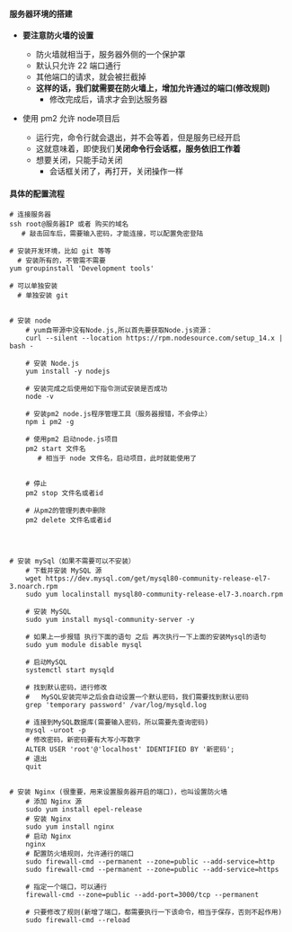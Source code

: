 #### 服务器环境的搭建

- **要注意防火墙的设置**
  - 防火墙就相当于，服务器外侧的一个保护罩
  - 默认只允许 22 端口通行
  - 其他端口的请求，就会被拦截掉
  - **这样的话，我们就需要在防火墙上，增加允许通过的端口(修改规则)**
    - 修改完成后，请求才会到达服务器

- 使用 pm2 允许 node项目后
  - 运行完，命令行就会退出，并不会等着，但是服务已经开启
  - 这就意味着，即使我们**关闭命令行会话框，服务依旧工作着**
  - 想要关闭，只能手动关闭
    - 会话框关闭了，再打开，关闭操作一样


#### 具体的配置流程
```shell
# 连接服务器
ssh root@服务器IP 或者 购买的域名
   # 敲击回车后，需要输入密码，才能连接，可以配置免密登陆

# 安装开发环境，比如 git 等等
  # 安装所有的，不管需不需要
yum groupinstall 'Development tools' 

# 可以单独安装
  # 单独安装 git


# 安装 node
    # yum自带源中没有Node.js,所以首先要获取Node.js资源：
    curl --silent --location https://rpm.nodesource.com/setup_14.x | bash -

    # 安装 Node.js
    yum install -y nodejs

    # 安装完成之后使用如下指令测试安装是否成功
    node -v

    # 安装pm2 node.js程序管理工具（服务器报错，不会停止）
    npm i pm2 -g

    # 使用pm2 启动node.js项目
    pm2 start 文件名
       # 相当于 node 文件名，启动项目，此时就能使用了


    # 停止
    pm2 stop 文件名或者id

    # 从pm2的管理列表中删除
    pm2 delete 文件名或者id




# 安装 mySql（如果不需要可以不安装）
    # 下载并安装 MySQL 源
    wget https://dev.mysql.com/get/mysql80-community-release-el7-3.noarch.rpm
    sudo yum localinstall mysql80-community-release-el7-3.noarch.rpm

    # 安装 MySQL
    sudo yum install mysql-community-server -y

    # 如果上一步报错 执行下面的语句 之后 再次执行一下上面的安装Mysql的语句
    sudo yum module disable mysql

    # 启动MySQL
    systemctl start mysqld

    # 找到默认密码，进行修改
    #   MySQL安装完毕之后会自动设置一个默认密码，我们需要找到默认密码
    grep 'temporary password' /var/log/mysqld.log

    # 连接到MySQL数据库(需要输入密码，所以需要先查询密码)
    mysql -uroot -p
    # 修改密码，新密码要有大写小写数字
    ALTER USER 'root'@'localhost' IDENTIFIED BY '新密码';
    # 退出
    quit


# 安装 Nginx (很重要，用来设置服务器开启的端口)，也叫设置防火墙
    # 添加 Nginx 源
    sudo yum install epel-release
    # 安装 Nginx
    sudo yum install nginx
    # 启动 Nginx
    nginx
    # 配置防火墙规则，允许通行的端口
    sudo firewall-cmd --permanent --zone=public --add-service=http 
    sudo firewall-cmd --permanent --zone=public --add-service=https

    # 指定一个端口，可以通行
    firewall-cmd --zone=public --add-port=3000/tcp --permanent

    # 只要修改了规则(新增了端口，都需要执行一下该命令，相当于保存，否则不起作用)
    sudo firewall-cmd --reload
```